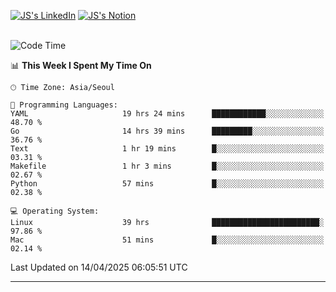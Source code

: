 
[![JS's LinkedIn](https://img.shields.io/badge/LinkedIn-blue?style=for-the-badge&logo=linkedin)](https://www.linkedin.com/in/jaeseung-lee-5a2a32139/) 
[![JS's Notion](https://img.shields.io/badge/Notion-black?style=for-the-badge&logo=notion)](https://bit.ly/ljswiki1) <br><br>
<!-- ![JS's GitHub stats](https://github-readme-stats-lemon-five.vercel.app/api?username=tkxkd0159&hide=contribs,prs,stars,issues&show_icons=true&theme=react&include_all_commits=true)   -->
<!-- ![Top Langs](https://github-readme-stats-lemon-five.vercel.app/api/top-langs/?username=tkxkd0159&layout=compact&hide=jupyter%20notebook,scss,html,css&langs_count=10)  -->


<!--START_SECTION:waka-->
![Code Time](http://img.shields.io/badge/Code%20Time-3%2C670%20hrs%2010%20mins-blue)

📊 **This Week I Spent My Time On** 

```text
🕑︎ Time Zone: Asia/Seoul

💬 Programming Languages: 
YAML                     19 hrs 24 mins      ████████████░░░░░░░░░░░░░   48.70 % 
Go                       14 hrs 39 mins      █████████░░░░░░░░░░░░░░░░   36.76 % 
Text                     1 hr 19 mins        █░░░░░░░░░░░░░░░░░░░░░░░░   03.31 % 
Makefile                 1 hr 3 mins         █░░░░░░░░░░░░░░░░░░░░░░░░   02.67 % 
Python                   57 mins             █░░░░░░░░░░░░░░░░░░░░░░░░   02.38 % 

💻 Operating System: 
Linux                    39 hrs              ████████████████████████░   97.86 % 
Mac                      51 mins             █░░░░░░░░░░░░░░░░░░░░░░░░   02.14 % 
```


 Last Updated on 14/04/2025 06:05:51 UTC
<!--END_SECTION:waka-->

---
<!---
<a href="https://github.com/tkxkd0159/books">
  <img align="center" src="https://github-readme-stats-lemon-five.vercel.app/api/pin/?username=tkxkd0159&repo=books&theme=react" />
</a>
-->

<!---
- 🔭 I’m currently working on ...
- 🌱 I’m currently learning blockchain and distributed network
- 👯 I’m looking to collaborate on ...
- 🤔 I’m looking for help with ...
- 💬 Ask me about ...
- 📫 How to reach me: ...
- 😄 Pronouns: ...
- ⚡ Fun fact: ...
-->
